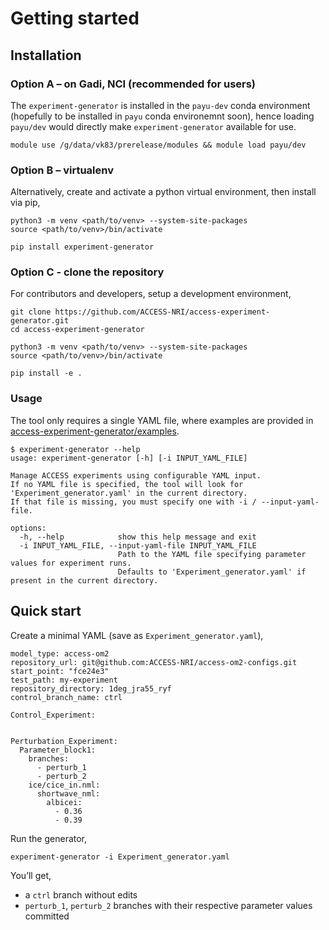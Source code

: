
# Getting started

## Installation

### Option A – on Gadi, NCI (recommended for users)

The `experiment-generator` is installed in the `payu-dev` conda environment (hopefully to be installed in `payu` conda environemnt soon), hence loading `payu/dev` would directly make `experiment-generator` available for use.

```
module use /g/data/vk83/prerelease/modules && module load payu/dev
```

### Option B – virtualenv

Alternatively, create and activate a python virtual environment, then install via pip,

```
python3 -m venv <path/to/venv> --system-site-packages
source <path/to/venv>/bin/activate

pip install experiment-generator
```

### Option C - clone the repository

For contributors and developers, setup a development environment,
```
git clone https://github.com/ACCESS-NRI/access-experiment-generator.git
cd access-experiment-generator

python3 -m venv <path/to/venv> --system-site-packages
source <path/to/venv>/bin/activate

pip install -e .
```

### Usage

The tool only requires a single YAML file, where examples are provided in [access-experiment-generator/examples](https://github.com/ACCESS-NRI/access-experiment-generator/tree/main/examples).

```
$ experiment-generator --help
usage: experiment-generator [-h] [-i INPUT_YAML_FILE]

Manage ACCESS experiments using configurable YAML input.
If no YAML file is specified, the tool will look for 'Experiment_generator.yaml' in the current directory.
If that file is missing, you must specify one with -i / --input-yaml-file.

options:
  -h, --help            show this help message and exit
  -i INPUT_YAML_FILE, --input-yaml-file INPUT_YAML_FILE
                        Path to the YAML file specifying parameter values for experiment runs.
                        Defaults to 'Experiment_generator.yaml' if present in the current directory.
```

## Quick start

Create a minimal YAML (save as `Experiment_generator.yaml`),

```
model_type: access-om2
repository_url: git@github.com:ACCESS-NRI/access-om2-configs.git
start_point: "fce24e3"
test_path: my-experiment
repository_directory: 1deg_jra55_ryf
control_branch_name: ctrl

Control_Experiment:


Perturbation_Experiment:
  Parameter_block1:
    branches:
      - perturb_1
      - perturb_2
    ice/cice_in.nml:
      shortwave_nml:
        albicei:
          - 0.36
          - 0.39
```

Run the generator,

```
experiment-generator -i Experiment_generator.yaml
```

You’ll get,

- a `ctrl` branch without edits
- `perturb_1`, `perturb_2` branches with their respective parameter values committed


